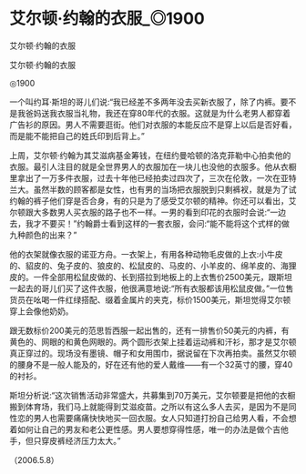 # 艾尔顿·约翰的衣服_◎1900

艾尔顿·约翰的衣服

艾尔顿·约翰的衣服

◎1900

一个叫约耳·斯坦的哥儿们说:“我已经差不多两年没去买新衣服了，除了内裤。要不是我爸妈送我衣服当礼物，我还在穿80年代的衣服。这就是为什么老男人都穿着广告衫的原因。男人不需要逛街。他们对衣服的本能反应不是穿上以后是否好看，而是能不能把自己的姓氏印到后背上。”

上周，艾尔顿·约翰为其艾滋病基金筹钱，在纽约曼哈顿的洛克菲勒中心拍卖他的衣服。最引人注目的就是全世界男人的衣服加在一块儿也没他的衣服多。他从衣橱里拿出了一万多件衣服，过去十年他已经拍卖过四次了，三次在伦敦，一次在亚特兰大。虽然半数的顾客都是女性，也有男的当场把衣服脱到只剩裤衩，就是为了试约翰的裤子他们穿是否合身，有的只是为了感受艾尔顿的精神。你还可以看出，艾尔顿跟大多数男人买衣服的路子也不一样。一男的看到印花的衣服时会说:“一边去，我才不要买！”约翰爵士看到这样的一套衣服，会问:“能不能将这个式样的做九种颜色的出来？”

他的衣架就像衣服的诺亚方舟。一衣架上，有用各种动物毛皮做的上衣:小牛皮的、貂皮的、兔子皮的、狼皮的、松鼠皮的、马皮的、小羊皮的、绵羊皮的、海狸皮的。一件全部用松鼠皮做的、长到搭拉到地板上的上衣售价2500美元，跟斯坦一起去的哥儿们买了这件衣服，他很满意地说:“所有衣服都该用松鼠皮做。”一位售货员在吆喝一件红绿搭配、缀着金属片的夹克，标价1500美元，斯坦觉得艾尔顿穿上会像他奶奶。

跟无数标价200美元的范思哲西服一起出售的，还有一排售价50美元的内裤，有黄色的、网眼的和黄色网眼的。两个圆形衣架上挂着运动裤和汗衫，那才是艾尔顿真正穿过的。现场没有墨镜、帽子和女用围巾，据说留在下次再拍卖。虽然艾尔顿的腰身不是一般人能及的，好在还有他的爱人戴维——有一个32英寸的腰，穿40的衬衫。

斯坦分析说:“这次销售活动非常盛大，共募集到70万美元，艾尔顿要是把他的衣橱搬到体育场，我们马上就能得到艾滋疫苗。之所以有这么多人去买，是因为不是同性恋的男人也需要痛痛快快地买一回衣服。女人只知道打扮自己给男人看，不会想着如何让自己的男友和老公更性感。男人要想穿得性感，唯一的办法是做个吉他手，但只穿皮裤经济压力太大。”

（2006.5.8）